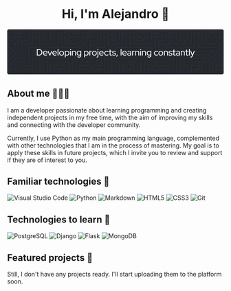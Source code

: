 <div align="center">
    <h1>Hi, I'm Alejandro 👋</h1>
</div>

![Banner](banner.png)

## About me 👨🏻‍💻

I am a developer passionate about learning programming and creating independent projects in my free time, with the aim of improving my skills and connecting with the developer community.

Currently, I use Python as my main programming language, complemented with other technologies that I am in the process of mastering. My goal is to apply these skills in future projects, which I invite you to review and support if they are of interest to you.

## Familiar technologies 👾

![Visual Studio Code](https://ziadoua.github.io/m3-Markdown-Badges/badges/VisualStudioCode/visualstudiocode1.svg)
![Python](https://ziadoua.github.io/m3-Markdown-Badges/badges/Python/python1.svg)
![Markdown](https://ziadoua.github.io/m3-Markdown-Badges/badges/Markdown/markdown1.svg)
![HTML5](https://ziadoua.github.io/m3-Markdown-Badges/badges/HTML/html1.svg)
![CSS3](https://ziadoua.github.io/m3-Markdown-Badges/badges/CSS/css1.svg)
![Git](https://ziadoua.github.io/m3-Markdown-Badges/badges/Git/git1.svg)


## Technologies to learn 📖

![PostgreSQL](https://ziadoua.github.io/m3-Markdown-Badges/badges/PostgreSQL/postgresql1.svg)
![Django](https://ziadoua.github.io/m3-Markdown-Badges/badges/Django/django1.svg)
![Flask](https://ziadoua.github.io/m3-Markdown-Badges/badges/Flask/flask1.svg)
![MongoDB](https://ziadoua.github.io/m3-Markdown-Badges/badges/MongoDB/mongodb1.svg)

## Featured projects 📌

Still, I don't have any projects ready. I'll start uploading them to the platform soon.


